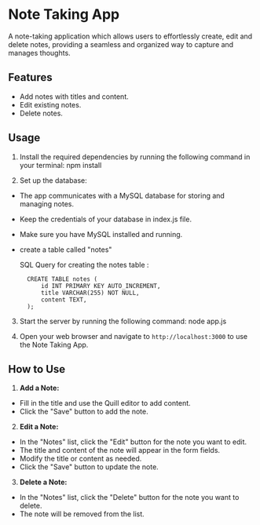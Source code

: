 # Note Taking App
A note-taking application which allows users to effortlessly create, edit and delete notes, providing a seamless and organized way to capture and manages thoughts.

## Features

- Add notes with titles and content.
- Edit existing notes.
- Delete notes.


## Usage

1. Install the required dependencies by running the following command in your terminal:  npm install


2. Set up the database:
- The app communicates with a MySQL database for storing and managing notes.
- Keep the credentials of your database in index.js file.
- Make sure you have MySQL installed and running.
- create a table called "notes"
  
    SQL Query for creating the notes table :
  
        CREATE TABLE notes (
            id INT PRIMARY KEY AUTO_INCREMENT,
            title VARCHAR(255) NOT NULL,
            content TEXT,
        );


3. Start the server by running the following command:  node app.js

4. Open your web browser and navigate to `http://localhost:3000` to use the Note Taking App.


## How to Use

1. **Add a Note:**
- Fill in the title and use the Quill editor to add content.
- Click the "Save" button to add the note.

2. **Edit a Note:**
- In the "Notes" list, click the "Edit" button for the note you want to edit.
- The title and content of the note will appear in the form fields.
- Modify the title or content as needed.
- Click the "Save" button to update the note.

3. **Delete a Note:**
- In the "Notes" list, click the "Delete" button for the note you want to delete.
- The note will be removed from the list.

